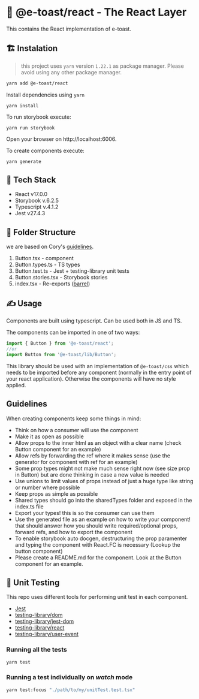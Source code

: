 # 📘 @e-toast/react - The React Layer

This contains the React implementation of e-toast.

## 🏗️ Instalation
 > this project uses `yarn` version `1.22.1` as package manager. Please avoid using any other package manager.

```bash
yarn add @e-toast/react
```

Install dependencies using `yarn`

```
yarn install
```

To run storybook execute:

```
yarn run storybook
```

Open your browser on http://localhost:6006.

To create components execute:

```
yarn generate
```

## 🧰 Tech Stack

- React v17.0.0
- Storybook v.6.2.5
- Typescript v.4.1.2
- Jest v27.4.3

## 📁 Folder Structure
 we are based on Cory's [guidelines](https://twitter.com/housecor/status/1493947989877997571?s=20&t=47Knp8NaM3KOzADGxkTH0w).

1. Button.tsx - component
2. Button.types.ts - TS types
3. Button.test.ts - Jest + testing-library unit tests
4. Button.stories.tsx - Storybook stories
6. index.tsx - Re-exports ([barrel](https://trusz.github.io/posts/barrel-pattern-in-typescript/))

## ✍️ Usage

Components are built using typescript. Can be used both in JS and TS.

The components can be imported in one of two ways:

```javascript
import { Button } from '@e-toast/react';
//or
import Button from '@e-toast/lib/Button';
```

This library should be used with an implementation of ```@e-toast/css``` which needs to be imported before any component (normally in the entry point of your react application). Otherwise the components will have no style applied.

## Guidelines

When creating components keep some things in mind:

  - Think on how a consumer will use the component
  - Make it as open as possible
  - Allow props to the inner html as an object with a clear name (check Button component for an example)
  - Allow refs by forwarding the ref where it makes sense (use the generator for component with ref for an example)
  - Some prop types might not make much sense right now (see size prop in Button) but are done thinking in case a new value is needed
  - Use unions to limit values of props instead of just a huge type like string or number where possible
  - Keep props as simple as possible
  - Shared types should go into the sharedTypes folder and exposed in the index.ts file
  - Export your types! this is so the consumer can use them
  - Use the generated file as an example on how to write your component! that should answer how you should write required/optional props, forward refs, and how to export the component
  - To enable storybook auto docgen, destructuring the prop paramenter and typing the component with React.FC is necessary (Lookup the button component)
  - Please create a README.md for the component. Look at the Button component for an example.

## 🧪 Unit Testing

This repo uses different tools for performing unit test in each component.
- [Jest](https://jestjs.io/)
- [testing-library/dom](https://testing-library.com/docs/dom-testing-library/intro)
- [testing-library/jest-dom](https://testing-library.com/docs/ecosystem-jest-dom)
- [testing-library/react](https://testing-library.com/docs/react-testing-library/intro)
- [testing-library/user-event](https://testing-library.com/docs/ecosystem-user-event/)
### Running all the tests
```bash
yarn test
```
### Running a test individually on _watch_ mode
```bash
yarn test:focus "./path/to/my/unitTest.test.tsx"
```
